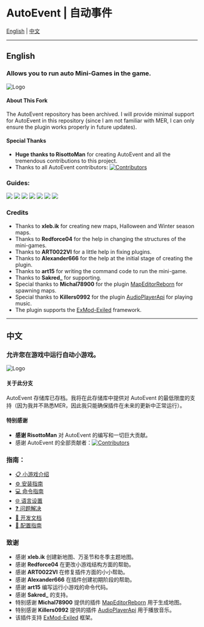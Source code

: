 # AutoEvent | 自动事件

[English](#english) | [中文](#中文)

---

## English

### Allows you to run auto Mini-Games in the game.

![Logo](https://github.com/kldhsh123/AutoEvent/blob/main/Photos/MGMER.png)

#### About This Fork
The AutoEvent repository has been archived. I will provide minimal support for AutoEvent in this repository (since I am not familiar with MER, I can only ensure the plugin works properly in future updates).

#### Special Thanks
- **Huge thanks to RisottoMan** for creating AutoEvent and all the tremendous contributions to this project.
- Thanks to all AutoEvent contributors: [![Contributors](https://contrib.rocks/image?repo=kldhsh123/AutoEvent)](https://github.com/kldhsh123/AutoEvent/graphs/contributors)

### Guides:
[![](https://github.com/kldhsh123/AutoEvent/blob/main/Photos/Message.png)](https://github.com/kldhsh123/AutoEvent/blob/main/Docs/MiniGames.md)
[![](https://github.com/kldhsh123/AutoEvent/blob/main/Photos/Message1.png)](https://github.com/kldhsh123/AutoEvent/blob/main/Docs/Installation.md)
[![](https://github.com/kldhsh123/AutoEvent/blob/main/Photos/Message2.png)](https://github.com/kldhsh123/AutoEvent/blob/main/Docs/Commands.md)
[![](https://github.com/kldhsh123/AutoEvent/blob/main/Photos/Message3.png)](https://github.com/kldhsh123/AutoEvent/blob/main/Docs/Language.md)
[![](https://github.com/kldhsh123/AutoEvent/blob/main/Photos/Message4.png)](https://github.com/kldhsh123/AutoEvent/blob/main/Docs/Problem.md)
[![](https://github.com/kldhsh123/AutoEvent/blob/main/Photos/Message5.png)](https://docs.google.com/document/d/1acRD2O9u4-THUEaXenFLF97Lkqt4uQ0mOEAThVNROJs/)
[![](https://github.com/kldhsh123/AutoEvent/blob/main/Photos/Message6.png)](https://github.com/kldhsh123/AutoEvent/blob/main/Docs/Configuration.md)

### Credits
- Thanks to **xleb.ik** for creating new maps, Halloween and Winter season maps.
- Thanks to **Redforce04** for the help in changing the structures of the mini-games.
- Thanks to **ART0022VI** for a little help in fixing plugins.
- Thanks to **Alexander666** for the help at the initial stage of creating the plugin.
- Thanks to **art15** for writing the command code to run the mini-game.
- Thanks to **Sakred_** for supporting.
- Special thanks to **Michal78900** for the plugin [MapEditorReborn](https://github.com/Michal78900/MapEditorReborn) for spawning maps.
- Special thanks to **Killers0992** for the plugin [AudioPlayerApi](https://github.com/Killers0992/AudioPlayerApi) for playing music.
- The plugin supports the [ExMod-Exiled](https://github.com/ExMod-Team/EXILED) framework.

---

## 中文

### 允许您在游戏中运行自动小游戏。

![Logo](https://github.com/kldhsh123/AutoEvent/blob/main/Photos/MGMER.png)

#### 关于此分支
AutoEvent 存储库已存档。我将在此存储库中提供对 AutoEvent 的最低限度的支持（因为我并不熟悉MER，因此我只能确保插件在未来的更新中正常运行）。

#### 特别感谢
- **感谢 RisottoMan** 对 AutoEvent 的编写和一切巨大贡献。
- 感谢 AutoEvent 的全部贡献者：[![Contributors](https://contrib.rocks/image?repo=kldhsh123/AutoEvent)](https://github.com/kldhsh123/AutoEvent/graphs/contributors)

### 指南：
- [📋 小游戏介绍](https://github.com/kldhsh123/AutoEvent/blob/main/Docs/MiniGames_zh.md)
- [⚙️ 安装指南](https://github.com/kldhsh123/AutoEvent/blob/main/Docs/Installation_zh.md)
- [💻 命令指南](https://github.com/kldhsh123/AutoEvent/blob/main/Docs/Commands_zh.md)
- [🌐 语言设置](https://github.com/kldhsh123/AutoEvent/blob/main/Docs/Language_zh.md)
- [❓ 问题解决](https://github.com/kldhsh123/AutoEvent/blob/main/Docs/Problem_zh.md)
- [📖 开发文档](https://docs.google.com/document/d/1acRD2O9u4-THUEaXenFLF97Lkqt4uQ0mOEAThVNROJs/)
- [🔧 配置指南](https://github.com/kldhsh123/AutoEvent/blob/main/Docs/Configuration_zh.md)

### 致谢
- 感谢 **xleb.ik** 创建新地图、万圣节和冬季主题地图。
- 感谢 **Redforce04** 在更改小游戏结构方面的帮助。
- 感谢 **ART0022VI** 在修复插件方面的小小帮助。
- 感谢 **Alexander666** 在插件创建初期阶段的帮助。
- 感谢 **art15** 编写运行小游戏的命令代码。
- 感谢 **Sakred_** 的支持。
- 特别感谢 **Michal78900** 提供的插件 [MapEditorReborn](https://github.com/Michal78900/MapEditorReborn) 用于生成地图。
- 特别感谢 **Killers0992** 提供的插件 [AudioPlayerApi](https://github.com/Killers0992/AudioPlayerApi) 用于播放音乐。
- 该插件支持 [ExMod-Exiled](https://github.com/ExMod-Team/EXILED) 框架。
